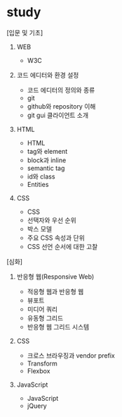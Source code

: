 # study

[입문 및 기초]

1. WEB
    - W3C

2. 코드 에디터와 환경 설정
    - 코드 에디터의 정의와 종류
    - git
    - github와 repository 이해
    - git gui 클라이언트 소개

3. HTML
    - HTML
    - tag와 element
    - block과 inline
    - semantic tag
    - id와 class
    - Entities

4. CSS
    - CSS
    - 선택자와 우선 순위
    - 박스 모델
    - 주요 CSS 속성과 단위
    - CSS 선언 순서에 대한 고찰



[심화]

1. 반응형 웹(Responsive Web)
    - 적응형 웹과 반응형 웹
    - 뷰포트
    - 미디어 쿼리
    - 유동형 그리드
    - 반응형 웹 그리드 시스템

2. CSS
    - 크로스 브라우징과 vendor prefix
    - Transform
    - Flexbox
  
3. JavaScript
    - JavaScript
    - jQuery
